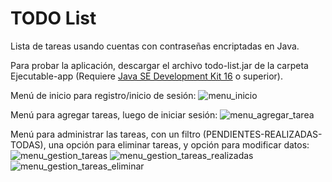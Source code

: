 # TODO List
 Lista de tareas usando cuentas con contraseñas encriptadas en Java.
 
Para probar la aplicación, descargar el archivo todo-list.jar de la carpeta Ejecutable-app (Requiere [Java SE Development Kit 16](https://www.oracle.com/java/technologies/javase-jdk16-downloads.html) o superior).

Menú de inicio para registro/inicio de sesión:
![menu_inicio](https://user-images.githubusercontent.com/51136886/130145550-c4a24daf-a80d-49de-a708-89d99bbebd1c.png)

Menú para agregar tareas, luego de iniciar sesión:
![menu_agregar_tarea](https://user-images.githubusercontent.com/51136886/130146886-9fe643fb-3678-4e7b-b477-0002f7aa13ce.png)

Menú para administrar las tareas, con un filtro (PENDIENTES-REALIZADAS-TODAS), una opción para eliminar tareas, y opción para modificar datos:
![menu_gestion_tareas](https://user-images.githubusercontent.com/51136886/130147146-a5cabead-00fb-4d53-b23e-aba506065de6.png)
![menu_gestion_tareas_realizadas](https://user-images.githubusercontent.com/51136886/130147794-be16aae2-f78d-42a1-9b16-19b9abe97073.png)
![menu_gestion_tareas_eliminar](https://user-images.githubusercontent.com/51136886/130147815-e124dcff-50ce-441f-b27e-e8ebceaf6fb0.png)


